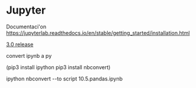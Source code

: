 # Jupyter

Documentaci'on https://jupyterlab.readthedocs.io/en/stable/getting_started/installation.html


[3.0 release](https://blog.jupyter.org/jupyterlab-3-0-is-out-4f58385e25bb)



convert ipynb a py

(pip3 install ipython 
pip3 install nbconvert)

ipython nbconvert --to script 10.5.pandas.ipynb